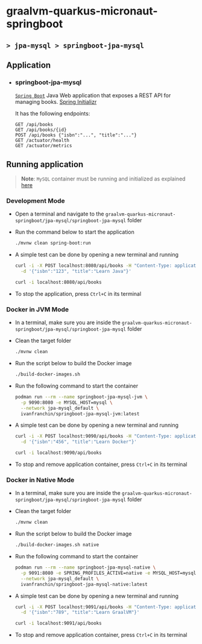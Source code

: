 # graalvm-quarkus-micronaut-springboot
## `> jpa-mysql > springboot-jpa-mysql`

## Application

- ### springboot-jpa-mysql

  [`Spring Boot`](https://docs.spring.io/spring-boot/docs/current/reference/htmlsingle/) Java Web application that exposes a REST API for managing books. [Spring Initializr](https://start.spring.io/#!type=maven-project&language=java&platformVersion=3.4.4&packaging=jar&jvmVersion=17&groupId=com.ivanfranchin&artifactId=springboot-jpa-mysql&name=springboot-jpa-mysql&description=Demo%20project%20for%20Spring%20Boot&packageName=com.ivanfranchin.springboot-jpa-mysql&dependencies=webflux,actuator,validation,native,data-jpa,mysql,lombok)

  It has the following endpoints:
  ```text
  GET /api/books
  GET /api/books/{id}
  POST /api/books {"isbn":"...", "title":"..."}
  GET /actuator/health
  GET /actuator/metrics
  ```

## Running application

> **Note**: `MySQL` container must be running and initialized as explained [here](https://github.com/ivangfr/graalvm-quarkus-micronaut-springboot/tree/master/jpa-mysql#start-environment)

### Development Mode

- Open a terminal and navigate to the `graalvm-quarkus-micronaut-springboot/jpa-mysql/springboot-jpa-mysql` folder

- Run the command below to start the application
  ```bash
  ./mvnw clean spring-boot:run
  ```

- A simple test can be done by opening a new terminal and running
  ```bash
  curl -i -X POST localhost:8080/api/books -H "Content-Type: application/json" \
    -d '{"isbn":"123", "title":"Learn Java"}'
  
  curl -i localhost:8080/api/books
  ```

- To stop the application, press `Ctrl+C` in its terminal

### Docker in JVM Mode

- In a terminal, make sure you are inside the `graalvm-quarkus-micronaut-springboot/jpa-mysql/springboot-jpa-mysql` folder

- Clean the target folder
  ```bash
  ./mvnw clean
  ```

- Run the script below to build the Docker image
  ```bash
  ./build-docker-images.sh
  ```

- Run the following command to start the container
  ```bash
  podman run --rm --name springboot-jpa-mysql-jvm \
    -p 9090:8080 -e MYSQL_HOST=mysql \
    --network jpa-mysql_default \
    ivanfranchin/springboot-jpa-mysql-jvm:latest
  ```

- A simple test can be done by opening a new terminal and running
  ```bash
  curl -i -X POST localhost:9090/api/books -H "Content-Type: application/json" \
    -d '{"isbn":"456", "title":"Learn Docker"}'
  
  curl -i localhost:9090/api/books
  ```

- To stop and remove application container, press `Ctrl+C` in its terminal

### Docker in Native Mode

- In a terminal, make sure you are inside the `graalvm-quarkus-micronaut-springboot/jpa-mysql/springboot-jpa-mysql` folder

- Clean the target folder
  ```bash
  ./mvnw clean
  ```

- Run the script below to build the Docker image
  ```bash
  ./build-docker-images.sh native
  ```

- Run the following command to start the container
  ```bash
  podman run --rm --name springboot-jpa-mysql-native \
    -p 9091:8080 -e SPRING_PROFILES_ACTIVE=native -e MYSQL_HOST=mysql \
    --network jpa-mysql_default \
    ivanfranchin/springboot-jpa-mysql-native:latest
  ```

- A simple test can be done by opening a new terminal and running
  ```bash
  curl -i -X POST localhost:9091/api/books -H "Content-Type: application/json" \
    -d '{"isbn":"789", "title":"Learn GraalVM"}'
  
  curl -i localhost:9091/api/books
  ```

- To stop and remove application container, press `Ctrl+C` in its terminal
